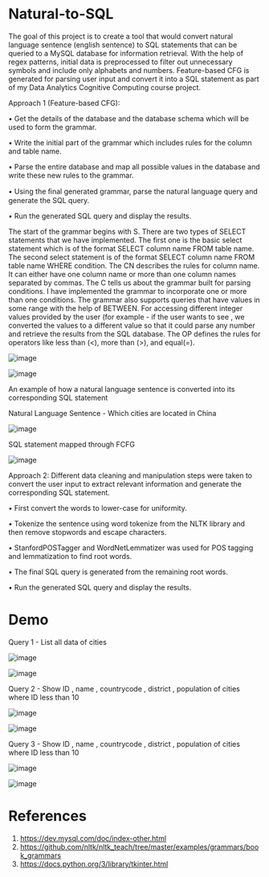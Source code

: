 # Natural-to-SQL

The goal of this project is to create a tool that would convert natural language sentence (english sentence) to SQL statements that can be queried to a MySQL database for information retrieval. With the help of regex patterns, initial data is preprocessed to filter out unnecessary symbols and include only alphabets and numbers. Feature-based CFG is generated for parsing user input and convert it into a SQL statement as part of my Data Analytics Cognitive Computing course project.

Approach 1 (Feature-based CFG):

• Get the details of the database and the database schema which will be used to form the grammar.

• Write the initial part of the grammar which includes rules for the column and table name.

• Parse the entire database and map all possible values in the database and write these new rules to the grammar.

• Using the ﬁnal generated grammar, parse the natural language query and generate the SQL query.

• Run the generated SQL query and display the results. 

The start of the grammar begins with S. There are two types of SELECT statements that we have implemented. The first one is the basic select statement which is of the format SELECT column name FROM table name. The second select statement is of the format SELECT column name FROM table name WHERE condition. The CN describes the rules for column name. It can either have one column name or more than one column names separated by commas. The C tells us about the grammar built for parsing conditions. I have implemented the grammar to incorporate one or more than one conditions. The grammar also supports queries that have values in some range with the help of BETWEEN. For accessing different integer values provided by the user (for example - if the user wants to see , we converted the values to a different value so that it could parse any number and retrieve the results from the SQL database. The OP defines the rules for operators like less than (<), more than (>), and equal(=).

![image](https://user-images.githubusercontent.com/46695666/120894638-7e2e1a80-c5e7-11eb-9078-2ec62d16fc35.png)

![image](https://user-images.githubusercontent.com/46695666/120894652-8ede9080-c5e7-11eb-95e0-ad91b72af0cc.png)

An example of how a natural language sentence is converted into its corresponding SQL statement

Natural Language Sentence - Which cities are located in China

![image](https://user-images.githubusercontent.com/46695666/120894844-7753d780-c5e8-11eb-85d0-5d044158e8f2.png)

SQL statement mapped through FCFG

![image](https://user-images.githubusercontent.com/46695666/120894873-97839680-c5e8-11eb-80a9-162f6384bae1.png)

Approach 2:
Different data cleaning and manipulation steps were taken to convert the user input to extract relevant information and generate the corresponding SQL statement.

• First convert the words to lower-case for uniformity.

• Tokenize the sentence using word tokenize from the NLTK library and then remove stopwords and escape characters.

• StanfordPOSTagger and WordNetLemmatizer was used for POS tagging and lemmatization to find root words.

• The final SQL query is generated from the remaining root words. 

• Run the generated SQL query and display the results.


# Demo 

Query 1 - List all data of cities

![image](https://user-images.githubusercontent.com/46695666/120894729-f563ae80-c5e7-11eb-8749-d0e1f2a03241.png)

![image](https://user-images.githubusercontent.com/46695666/120894751-0f04f600-c5e8-11eb-9530-a4c2f329db5d.png)


Query 2 - Show ID , name , countrycode , district , population of cities where ID less than 10

![image](https://user-images.githubusercontent.com/46695666/120894756-17f5c780-c5e8-11eb-92cb-420323d09b50.png)

![image](https://user-images.githubusercontent.com/46695666/120894772-32c83c00-c5e8-11eb-8db3-f5ef8f141804.png)


Query 3 - Show ID , name , countrycode , district , population of cities where ID less than 10

![image](https://user-images.githubusercontent.com/46695666/120894775-38258680-c5e8-11eb-9d56-1190b663a61b.png)

![image](https://user-images.githubusercontent.com/46695666/120894780-3e1b6780-c5e8-11eb-8e3a-7e66e991bab0.png)





# References

1. https://dev.mysql.com/doc/index-other.html
2. https://github.com/nltk/nltk_teach/tree/master/examples/grammars/book_grammars
3. https://docs.python.org/3/library/tkinter.html
